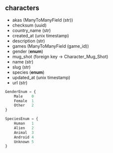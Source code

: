 ## characters

- akas (ManyToManyField (str))
- checksum (uuid)
- country_name (str)
- created_at (unix timestamp)
- description (str)
- games (ManyToManyField (game_id))
- gender (**enum**)
- mug_shot (foreign key -> Character_Mug_Shot)
- name (str)
- slug (str)
- species (**enum**)
- updated_at (unix timestamp)
- url (str)


```python
GenderEnum = {
    Male	0
    Female	1
    Other	2
}
```

```python
SpeciesEnum = {
    Human	1
    Alien	2
    Animal	3
    Android	4
    Unknown	5   
}
```